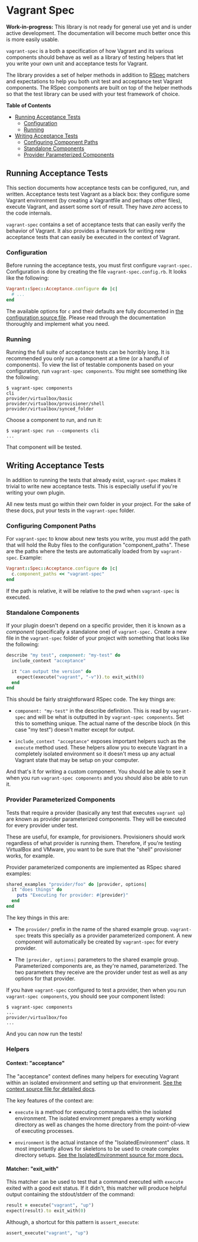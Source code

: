 # Vagrant Spec

**Work-in-progress:** This library is not ready for general use yet and
is under active development. The documentation will become much better once
this is more easily usable.

`vagrant-spec` is a both a specification of how Vagrant and its various
components should behave as well as a library of testing helpers that
let you write your own unit and acceptance tests for Vagrant.

The library provides a set of helper methods in addition to
[RSpec](https://github.com/rspec/rspec) matchers and expectations to help
you both unit test and acceptance test Vagrant components. The RSpec
components are built on top of the helper methods so that the test library
can be used with your test framework of choice.

**Table of Contents** 

- [Running Acceptance Tests](#running-acceptance-tests)
	- [Configuration](#configuration)
	- [Running](#running)
- [Writing Acceptance Tests](#writing-acceptance-tests)
	- [Configuring Component Paths](#configuring-component-paths)
	- [Standalone Components](#standalone-components)
	- [Provider Parameterized Components](#provider-parameterized-components)

## Running Acceptance Tests

This section documents how acceptance tests can be configured, run, and
written. Acceptance tests test Vagrant as a black box: they configure some
Vagrant environment (by creating a Vagrantfile and perhaps other files),
execute Vagrant, and assert some sort of result. They have _zero_ access
to the code internals.

`vagrant-spec` contains a set of acceptance tests that can easily verify
the behavior of Vagrant. It also provides a framework for writing new
acceptance tests that can easily be executed in the context of Vagrant.

### Configuration

Before running the acceptance tests, you must first configure
`vagrant-spec.` Configuration is done by creating the file 
`vagrant-spec.config.rb`. It looks like the following:

```ruby
Vagrant::Spec::Acceptance.configure do |c|
  # ...
end
```

The available options for `c` and their defaults are fully documented
in [the configuration source file](https://github.com/mitchellh/vagrant-spec/blob/master/lib/vagrant-spec/acceptance/configuration.rb). Please read through the documentation thoroughly and
implement what you need.

### Running

Running the full suite of acceptance tests can be horribly long.
It is recommended you only run a component at a time (or a handful
of components). To view the list of testable components based on 
your configuration, run `vagrant-spec components`. You might
see something like the following:

```
$ vagrant-spec components
cli
provider/virtualbox/basic
provider/virtualbox/provisioner/shell
provider/virtualbox/synced_folder
```

Choose a component to run, and run it:

```
$ vagrant-spec run --components cli
...
```

That component will be tested.

## Writing Acceptance Tests

In addition to running the tests that already exist, `vagrant-spec`
makes it trivial to write new acceptance tests. This is especially
useful if you're writing your own plugin.

All new tests must go within their own folder in your project.
For the sake of these docs, put your tests in the `vagrant-spec`
folder.

### Configuring Component Paths

For `vagrant-spec` to know about new tests you write, you must
add the path that will hold the Ruby files to the configuration
"component_paths". These are the paths where the tests are 
automatically loaded from by `vagrant-spec`. Example:

```ruby
Vagrant::Spec::Acceptance.configure do |c|
  c.component_paths << "vagrant-spec"
end
```

If the path is relative, it will be relative to the pwd when 
`vagrant-spec` is executed.

### Standalone Components

If your plugin doesn't depend on a specific provider, then it is
known as a _component_ (specifically a standalone one) of
`vagrant-spec.` Create a new file in the `vagrant-spec` folder
of your project with something that looks like the following:

```ruby
describe "my test", component: "my-test" do
  include_context "acceptance"

  it "can output the version" do
    expect(execute("vagrant", "-v")).to exit_with(0)
  end
end
```

This should be fairly straightforward RSpec code. The key
things are:

* `component: "my-test"` in the describe definition. This is read
  by `vagrant-spec` and will be what is outputted in by
  `vagrant-spec components`. Set this to something unique. The actual
  name of the describe block (in this case "my test") doesn't matter
  except for output.

* `include_context "acceptance"` exposes important helpers such
  as the `execute` method used. These helpers allow you to execute
  Vagrant in a completely isolated environment so it doesn't mess up
  any actual Vagrant state that may be setup on your computer.

And that's it for writing a custom component. You should be able to
see it when you run `vagrant-spec components` and you should also
be able to run it.

### Provider Parameterized Components

Tests that require a provider (basically any test that executes
`vagrant up`) are known as provider parameterized components. They
will be executed for every provider under test. 

These are useful, for example, for provisioners. Provisioners should
work regardless of what provider is running them. Therefore, if you're
testing VirtualBox and VMware, you want to be sure that the "shell"
provisioner works, for example. 

Provider parameterized components are implemented as RSpec
shared examples:

```ruby
shared_examples "provider/foo" do |provider, options|
  it "does things" do
    puts "Executing for provider: #{provider}"
  end
end
```

The key things in this are:

* The `provider/` prefix in the name of the shared example group.
  `vagrant-spec` treats this specially as a provider parameterized
  component. A new component will automatically be created by
  `vagrant-spec` for every provider.

* The `|provider, options|` parameters to the shared example group. 
  Parameterized components are, as they're named, parameterized. 
  The two parameters they receive are the provider under test
  as well as any options for that provider.

If you have `vagrant-spec` configured to test a provider, then when
you run `vagrant-spec components`, you should see your component
listed:

```
$ vagrant-spec components
...
provider/virtualbox/foo
...
```

And you can now run the tests!

### Helpers

#### Context: "acceptance" 

The "acceptance" context defines many helpers for executing
Vagrant within an isolated environment and setting up that
environment. [See the context source file for detailed docs](https://github.com/mitchellh/vagrant-spec/blob/master/lib/vagrant-spec/acceptance/rspec/context.rb).

The key features of the context are:

* `execute` is a method for executing commands within the 
  isolated environment. The isolated environment prepares a
  empty working directory as well as changes the home directory
  from the point-of-view of executing processes.

* `environment` is the actual instance of the "IsolatedEnvironment"
  class. It most importantly allows for skeletons to be used to
  create complex directory setups. [See the IsolatedEnvironment source for more docs.](https://github.com/mitchellh/vagrant-spec/blob/master/lib/vagrant-spec/acceptance/isolated_environment.rb)

#### Matcher: "exit_with"

This matcher can be used to test that a command executed with
`execute` exited with a good exit status. If it didn't, this matcher
will produce helpful output containing the stdout/stderr of the
command:

```ruby
result = execute("vagrant", "up")
expect(result).to exit_with(0)
```

Although, a shortcut for this pattern is `assert_execute`:

```ruby
assert_execute("vagrant", "up")
````


